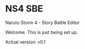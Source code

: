 # NS4 SBE
Naruto Storm 4 - Story Battle Editor

Welcome. This is just being set up.

Actual version: v0.1
